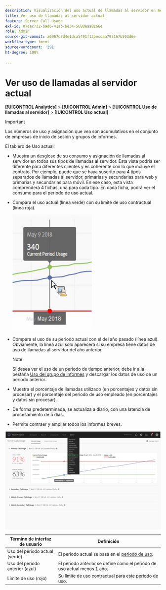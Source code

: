 ```yaml
---
description: Visualización del uso actual de llamadas al servidor en Adobe Analytics.
title: Ver uso de llamadas al servidor actual
feature: Server Call Usage
exl-id: 07eac732-b9d6-41ab-be34-5688eaa8166e
role: Admin
source-git-commit: a6967c7d4e1dca5491f13beccaa797167b503d6e
workflow-type: tm+mt
source-wordcount: '291'
ht-degree: 100%

---
```


# Ver uso de llamadas al servidor actual

**[!UICONTROL Analytics]** > **[!UICONTROL Admin]** > **[!UICONTROL Uso de llamadas al servidor]** > **[!UICONTROL Uso actual]**

>[!IMPORTANT]
>
>Los números de uso y asignación que vea son acumulativos en el conjunto de empresas de inicio de sesión y grupos de informes.

El tablero de Uso actual:

* Muestra un desglose de su consumo y asignación de llamadas al servidor en todos sus tipos de llamadas al servidor. Esta vista podría ser diferente para diferentes clientes y es coherente con lo que incluye el contrato. Por ejemplo, puede que se haya suscrito para 4 tipos separados de llamadas al servidor, primarias y secundarias para web y primarias y secundarias para móvil. En ese caso, esta vista comprenderá 4 fichas, una para cada tipo. En cada ficha, podrá ver el consumo para el periodo de uso actual.
* Compara el uso actual (línea verde) con su límite de uso contractual (línea roja).

  ![](/help/admin/tools/server-call-usage/assets/current_period.png)

* Compara el uso de su periodo actual con el del año pasado (línea azul). Obviamente, la línea azul solo aparecerá si su empresa tiene datos de uso de llamadas al servidor del año anterior.

  >[!NOTE]
  >
  >Si desea ver el uso de un período de tiempo anterior, debe ir a la pestaña [Uso del grupo de informes](/help/admin/tools/server-call-usage/report-suite-usage.md) y descargar los datos de uso de un período anterior.

* Muestra el porcentaje de llamadas utilizado (en porcentajes y datos sin procesar) y el porcentaje del periodo de uso empleado (en porcentajes y datos sin procesar).
* De forma predeterminada, se actualiza a diario, con una latencia de procesamiento de 5 días.
* Permite contraer y ampliar todos los informes breves.

![](/help/admin/tools/server-call-usage/assets/server_call_dashboard.png)

| Término de interfaz de usuario | Definición |
| --- | --- |
| Uso del periodo actual (verde) | El periodo actual se basa en el [periodo de uso](/help/admin/tools/server-call-usage/overage-overview.md). |
| Uso del periodo anterior (azul) | El periodo anterior se define como el periodo de uso actual menos 1 año. |
| Límite de uso (rojo) | Su límite de uso contractual para este periodo de uso. |
